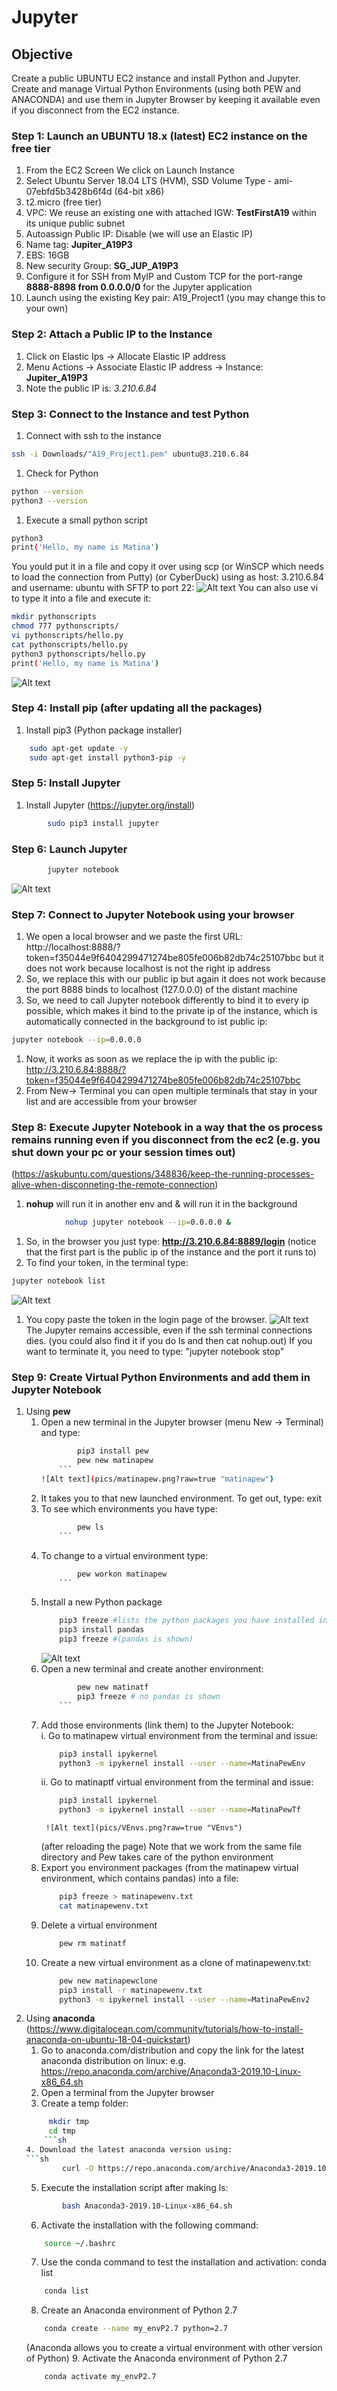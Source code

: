 # Jupyter
## Objective 
Create a public UBUNTU EC2 instance and install Python and Jupyter. 
Create and manage Virtual Python Environments (using both PEW and ANACONDA) and use them in Jupyter Browser by keeping it available even if you disconnect from the EC2 instance.

### Step 1: Launch an UBUNTU 18.x (latest) EC2 instance on the free tier
1. From the EC2 Screen We click on Launch Instance
2. Select Ubuntu Server 18.04 LTS (HVM), SSD Volume Type - ami-07ebfd5b3428b6f4d (64-bit x86) 
3. t2.micro (free tier)
4. VPC: We reuse an existing one with attached IGW: **TestFirstA19** within its unique public subnet
5. Autoassign Public IP: Disable (we will use an Elastic IP)
6. Name tag: **Jupiter_A19P3**
7. EBS: 16GB
8. New security Group: **SG_JUP_A19P3**
9. Configure it for SSH from MyIP and Custom TCP for the port-range **8888-8898 from 0.0.0.0/0** for the Jupyter application		
10. Launch using the existing Key pair: A19_Project1 (you may change this to your own)

### Step 2: Attach a Public IP to the Instance
1. Click on Elastic Ips -> Allocate Elastic IP address
2. Menu Actions -> Associate Elastic IP address -> Instance: **Jupiter_A19P3**
3. Note the public IP is: *3.210.6.84*

### Step 3: Connect to the Instance and test Python
1. Connect with ssh to the instance
```sh 
ssh -i Downloads/"A19_Project1.pem" ubuntu@3.210.6.84
```
1. Check for Python
```sh 
python --version
python3 --version
```
1. Execute a small python script
```sh 
python3
print('Hello, my name is Matina')
```
You yould put it in a file and copy it over using scp (or WinSCP which needs to load the connection from Putty) (or CyberDuck)
using as host: 3.210.6.84 and username: ubuntu with SFTP to port 22:
![Alt text](pics/CyberDuck.png?raw=true "CyberDuck")
You can also use vi to type it into a file and execute it:
```sh 
mkdir pythonscripts
chmod 777 pythonscripts/
vi pythonscripts/hello.py
cat pythonscripts/hello.py
python3 pythonscripts/hello.py
print('Hello, my name is Matina')
```
![Alt text](pics/pythontest.png?raw=true "pythontest")
		
### Step 4: Install pip (after updating all the packages)   
1. Install pip3 (Python package installer)
```sh 
	sudo apt-get update -y
	sudo apt-get install python3-pip -y
```

### Step 5: Install Jupyter
1. Install Jupyter (https://jupyter.org/install)
```sh 
		sudo pip3 install jupyter
```
### Step 6: Launch Jupyter
```sh 
		jupyter notebook
```
![Alt text](pics/LaunchJupyterNotebook.png?raw=true "LaunchJupyterNotebook")		
	
### Step 7: Connect to Jupyter Notebook using your browser
1. We open a local browser and we paste the first URL: http://localhost:8888/?token=f35044e9f6404299471274be805fe006b82db74c25107bbc but it does not work because localhost is not the right ip address
1. So, we replace this with our public ip but again it does not work because the port 8888 binds to localhost (127.0.0.0) of the distant machine
1. So, we need to call Jupyter notebook differently to bind it to every ip possible, which makes it bind to the private ip of the instance, which is automatically connected in the background to ist public ip:
```sh 
jupyter notebook --ip=0.0.0.0
```
1. Now, it works as soon as we replace the ip with the public ip: http://3.210.6.84:8888/?token=f35044e9f6404299471274be805fe006b82db74c25107bbc
1. From New-> Terminal you can open multiple terminals that stay in your list and are accessible from your browser

### Step 8: Execute Jupyter Notebook in a way that the os process remains running even if you disconnect from the ec2 (e.g. you shut down your pc or your session times out)
(https://askubuntu.com/questions/348836/keep-the-running-processes-alive-when-disconneting-the-remote-connection)
1. **nohup** will run it in another env and & will run it in the background
```sh 
			nohup jupyter notebook --ip=0.0.0.0 &		
```
1. So, in the browser you just type: **http://3.210.6.84:8889/login**  (notice that the first part is the public ip of the instance and the port it runs to)
1. To find your token, in the terminal type: 
```sh
jupyter notebook list
```
![Alt text](pics/JupiterNohup.png?raw=true "JupiterNohup")
1. You copy paste the token in the login page of the browser. 
![Alt text](pics/JupyterLoggedIN.png?raw=true "JupyterLoggedIN")
The Jupyter remains accessible, even if the ssh terminal connections dies. 
(you could also find it if you do ls and then cat nohup.out)
If you want to terminate it, you need to type:  "jupyter notebook stop"

### Step 9: Create Virtual Python Environments and add them in Jupyter Notebook
1. Using **pew**
	1. Open a new terminal in the Jupyter browser (menu New -> Terminal) and type:
		```sh
				pip3 install pew
				pew new matinapew
	        ```
		![Alt text](pics/matinapew.png?raw=true "matinapew")
	2. It takes you to that new launched environment. To get out, type: exit
	3. To see which environments you have type: 
		```sh
				pew ls
	        ```
	4. To change to a virtual environment type:
		```sh
				pew workon matinapew
	        ```
	5. Install a new Python package
		```sh
	 		pip3 freeze #lists the python packages you have installed in your environment
			pip3 install pandas
			pip3 freeze #(pandas is shown)
		```
		![Alt text](pics/withpandas.png?raw=true "withpandas")	
	6. Open a new terminal and create another environment:
		```sh
				pew new matinatf
				pip3 freeze # no pandas is shown
	        ```
	7. Add those environments (link them) to the Jupyter Notebook:	
		i. Go to matinapew virtual environment from the terminal and issue: 
		```sh
			pip3 install ipykernel
			python3 -m ipykernel install --user --name=MatinaPewEnv
		```
		ii. Go to matinaptf virtual environment from the terminal and issue: 
		```sh
			pip3 install ipykernel
			python3 -m ipykernel install --user --name=MatinaPewTf
		```
	        ![Alt text](pics/VEnvs.png?raw=true "VEnvs")
		(after reloading the page)
		Note that we work from the same file directory and Pew takes care of the python environment
	8. Export you environment packages (from the matinapew virtual environment, which contains pandas) into a file:
		```sh
			pip3 freeze > matinapewenv.txt
			cat matinapewenv.txt
		```
	9. Delete a virtual environment
		```sh
			pew rm matinatf
		```
	9. Create a new virtual environment as a clone of matinapewenv.txt:
		```sh
			pew new matinapewclone
			pip3 install -r matinapewenv.txt
			python3 -m ipykernel install --user --name=MatinaPewEnv2
		```
2. Using **anaconda**
(https://www.digitalocean.com/community/tutorials/how-to-install-anaconda-on-ubuntu-18-04-quickstart)
	1. Go to anaconda.com/distribution and copy the link for the latest anaconda distribution on linux: 
	    e.g. https://repo.anaconda.com/archive/Anaconda3-2019.10-Linux-x86_64.sh
	2. Open a terminal from the Jupyter browser
	3. Create a temp folder: 
	```sh
		 mkdir tmp
		 cd tmp
        ```sh
	4. Download the latest anaconda version using:
	```sh
			curl -O https://repo.anaconda.com/archive/Anaconda3-2019.10-Linux-x86_64.sh
	```
	5. Execute the installation script after making ls:
	```sh
			bash Anaconda3-2019.10-Linux-x86_64.sh
	```
	6. Activate the installation with the following command: 
	```sh
		source ~/.bashrc
	```
	7. Use the conda command to test the installation and activation: conda list
	```sh
		conda list
	```
	8. Create an Anaconda environment of Python 2.7
	```sh
		conda create --name my_envP2.7 python=2.7
	```
	(Anaconda allows you to create a virtual environment with other version of Python)
	9. Activate the Anaconda environment of Python 2.7
	```sh
		conda activate my_envP2.7
	```

		

